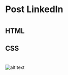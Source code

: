 # Post LinkedIn
#
## HTML
## CSS
#
![alt text](https://raw.githubusercontent.com/juliovt-07/Post-LinkedIn/master/post.png)
